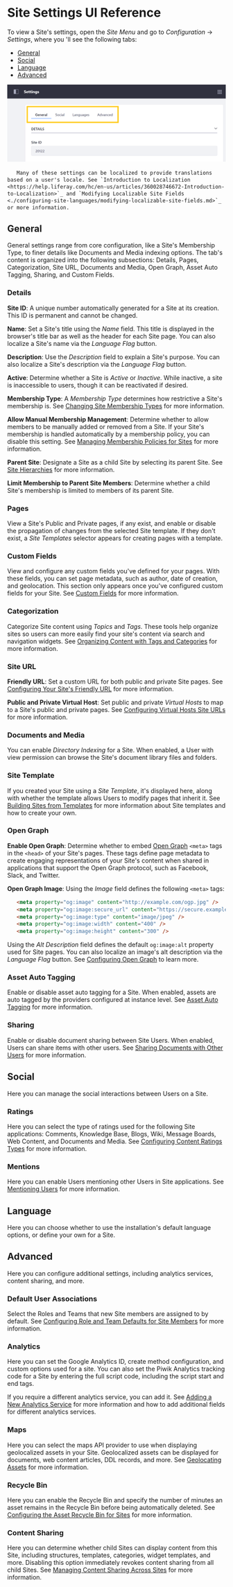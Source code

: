 # Site Settings UI Reference

To view a Site's settings, open the *Site Menu* and go to *Configuration* &rarr; *Settings*, where you 'll see the following tabs:

* [General](#general)
* [Social](#social)
* [Language](#language)
* [Advanced](#advanced)

![Site Settings are organized into four tabs.](./site-settings-ui-reference/images/01.png)

```note::
   Many of these settings can be localized to provide translations based on a user's locale. See `Introduction to Localization <https://help.liferay.com/hc/en-us/articles/360028746672-Introduction-to-Localization>`_ and `Modifying Localizable Site Fields <./configuring-site-languages/modifying-localizable-site-fields.md>`_ or more information.
```

## General

General settings range from core configuration, like a Site's Membership Type, to finer details like Documents and Media indexing options. The tab's content is organized into the following subsections: Details, Pages, Categorization, Site URL, Documents and Media, Open Graph, Asset Auto Tagging, Sharing, and Custom Fields.

### Details

**Site ID**: A unique number automatically generated for a Site at its creation. This ID is permanent and cannot be changed.

**Name**: Set a Site's title using the *Name* field. This title is displayed in the browser's title bar as well as the header for each Site page. You can also localize a Site's name via the *Language Flag* button.

**Description**: Use the *Description* field to explain a Site's purpose. You can also localize a Site's description via the *Language Flag* button.

**Active**: Determine whether a Site is *Active* or *Inactive*. While inactive, a site is inaccessible to users, though it can be reactivated if desired.

**Membership Type**: A *Membership Type* determines how restrictive a Site's membership is. See [Changing Site Membership Types](./site-users/changing-site-membership-type.md) for more information.

**Allow Manual Membership Management**: Determine whether to allow members to be manually added or removed from a Site. If your Site's membership is handled automatically by a membership policy, you can disable this setting. See [Managing Membership Policies for Sites](./site-users/changing-site-membership-type.md) for more information.

**Parent Site**: Designate a Site as a child Site by selecting its parent Site. See [Site Hierarchies](../building-sites/site-hierarchies.md) for more information.

**Limit Membership to Parent Site Members**: Determine whether a child Site's membership is limited to members of its parent Site.

### Pages

View a Site's Public and Private pages, if any exist, and enable or disable the propagation of changes from the selected Site template. If they don't exist, a *Site Templates* selector appears for creating pages with a template.

### Custom Fields

View and configure any custom fields you've defined for your pages. With these fields, you can set page metadata, such as author, date of creation, and geolocation. This section only appears once you've configured custom fields for your Site. See [Custom Fields](../../installation-and-upgrades/setting-up-liferay-dxp/custom-fields.md) for more information.

### Categorization

Categorize Site content using *Topics* and *Tags*. These tools help organize sites so users can more easily find your site's content via search and navigation widgets. See [Organizing Content with Tags and Categories](../../content-authoring-and-management/index.html#tags-and-categories) for more information.

### Site URL

**Friendly URL**: Set a custom URL for both public and private Site pages. See [Configuring Your Site's Friendly URL](./managing-site-urls/configuring-your-sites-friendly-url.md) for more information.

**Public and Private Virtual Host**: Set public and private *Virtual Hosts* to map to a Site's public and private pages. See [Configuring Virtual Hosts Site URLs](./managing-site-urls/configuring-virtual-hosts-site-urls.md) for more information.

### Documents and Media

You can enable *Directory Indexing* for a Site. When enabled, a User with view permission can browse the Site's document library files and folders.

### Site Template

If you created your Site using a *Site Template*, it's displayed here, along with whether the template allows Users to modify pages that inherit it. See [Building Sites from Templates](../building-sites/building-sites-with-site-templates.md) for more information about Site templates and how to create your own.

### Open Graph

**Enable Open Graph**: Determine whether to embed [Open Graph](https://ogp.me/) `<meta>` tags in the `<head>` of your Site's pages. These tags define page metadata to create engaging representations of your Site's content when shared in applications that support the Open Graph protocol, such as Facebook, Slack, and Twitter.

**Open Graph Image**: Using the *Image* field defines the following `<meta>` tags:

   ```html
      <meta property="og:image" content="http://example.com/ogp.jpg" />
      <meta property="og:image:secure_url" content="https://secure.example.com/ogp.jpg" />
      <meta property="og:image:type" content="image/jpeg" />
      <meta property="og:image:width" content="400" />
      <meta property="og:image:height" content="300" />
   ```

Using the *Alt Description* field defines the default `og:image:alt` property used for Site pages. You can also localize an image's alt description via the *Language Flag* button. See [Configuring Open Graph](./configuring-open-graph.md) to learn more.

### Asset Auto Tagging

Enable or disable asset auto tagging for a Site. When enabled, assets are auto tagged by the providers configured at instance level. See [Asset Auto Tagging](../../content-authoring-and-management/web-content/auto_tagging.md) for more information. 

### Sharing

Enable or disable document sharing between Site Users. When enabled, Users can share items with other users. See [Sharing Documents with Other Users](../../content-authoring-and-management/documents-and-media/publishing-and-sharing/managing-document-access/sharing-documents-with-other-users.md) for more information. 

## Social

Here you can manage the social interactions between Users on a Site.

### Ratings

Here you can select the type of ratings used for the following Site applications: Comments, Knowledge Base, Blogs, Wiki, Message Boards, Web Content, and Documents and Media. See [Configuring Content Ratings Types](./site-content-configurations/configuring-content-rating-type.md) for more information.

### Mentions

Here you can enable Users mentioning other Users in Site applications. See [Mentioning Users](../../collaboration-and-social/notifications-and-requests/user-guide/configuring-mentions.md) for more information.

## Language

Here you can choose whether to use the installation's default language options, or define your own for a Site.

## Advanced

Here you can configure additional settings, including analytics services, content sharing, and more.

### Default User Associations

Select the Roles and Teams that new Site members are assigned to by default. See [Configuring Role and Team Defaults for Site Members](./site-users/configuring-role-and-team-defaults-for-site-members.md) for more information.

### Analytics

Here you can set the Google Analytics ID, create method configuration, and custom options used for a site. You can also set the Piwik Analytics tracking code for a Site by entering the full script code, including the script start and end tags.

If you require a different analytics service, you can add it. See [Adding a New Analytics Service](./adding-a-new-analytics-service.md) for more information and how to add additional fields for different analytics services.

### Maps

Here you can select the maps API provider to use when displaying geolocalized assets in your Site. Geolocalized assets can be displayed for documents, web content articles, DDL records, and more. See [Geolocating Assets](./site-content-configurations/configuring-geolocation-for-assets.md) for more information.

### Recycle Bin

Here you can enable the Recycle Bin and specify the number of minutes an asset remains in the Recycle Bin before being automatically deleted. See [Configuring the Asset Recycle Bin for Sites](./site-content-configurations/configuring-the-asset-recycle-bin-for-sites.md) for more information.

### Content Sharing

Here you can determine whether child Sites can display content from this Site, including structures, templates, categories, widget templates, and more. Disabling this option immediately revokes content sharing from all child Sites. See [Managing Content Sharing Across Sites](./site-content-configurations/managing-content-sharing-globally.md) for more information. 
